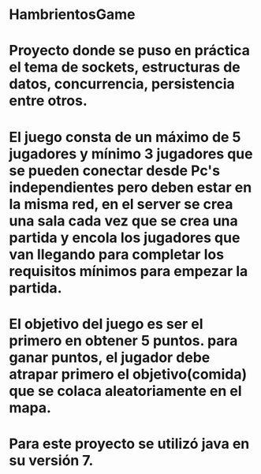 # HambrientosGame
# Proyecto donde se puso en práctica el tema de sockets, estructuras de datos, concurrencia, persistencia entre otros.
# El juego consta de un máximo de 5 jugadores y mínimo 3 jugadores que se pueden conectar desde Pc's independientes pero deben estar en la misma red, en el server se crea una sala cada vez que se crea una partida y encola los jugadores que van llegando para completar los requisitos mínimos para empezar la partida.
# El objetivo del juego es ser el primero en obtener 5 puntos. para ganar puntos, el jugador debe atrapar primero el objetivo(comida) que se colaca aleatoriamente en el mapa.
# Para este proyecto se utilizó java en su versión 7.
